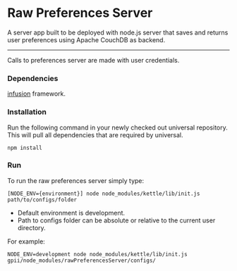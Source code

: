 Raw Preferences Server
===

A server app built to be deployed with node.js server that saves and returns user preferences using Apache CouchDB as backend.

---
Calls to preferences server are made with user credentials.

### Dependencies

[infusion](https://github.com/fluid-project/infusion) framework.

### Installation

Run the following command in your newly checked out universal repository. This
will pull all dependencies that are required by universal.

    npm install

### Run

To run the raw preferences server simply type:

    [NODE_ENV={environment}] node node_modules/kettle/lib/init.js path/to/configs/folder

- Default environment is development.
- Path to configs folder can be absolute or relative to the current user directory.

For example:

    NODE_ENV=development node node_modules/kettle/lib/init.js gpii/node_modules/rawPreferencesServer/configs/
